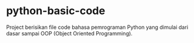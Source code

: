 # python-basic-code
Project berisikan file code bahasa pemrograman Python yang dimulai dari dasar sampai OOP (Object Oriented Programming).
